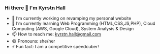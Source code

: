 ### Hi there 👋 I'm Kyrstn Hall

- 🔭 I’m currently working on revamping my personal website
- 🌱 I’m currently learning Web Programming (HTML,CSS,JS,PHP), Cloud Computing (AWS, Google Cloud), System Analysis & Design
- 📫 How to reach me: kyrstn.hall@gmail.com
- 😄 Pronouns: she/her
- ⚡ Fun fact: I am a competitive speedcuber! 

<!--
**asiandallas/asiandallas** is a ✨ _special_ ✨ repository because its `README.md` (this file) appears on your GitHub profile.

Here are some ideas to get you started:

- 🔭 I’m currently working on ...
- 🌱 I’m currently learning ...
- 👯 I’m looking to collaborate on ...
- 🤔 I’m looking for help with ...
- 💬 Ask me about ...
- 📫 How to reach me: ...
- 😄 Pronouns: ...
- ⚡ Fun fact: ...
-->
